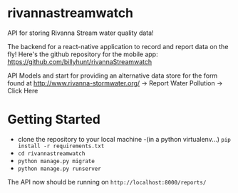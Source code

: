 # rivannastreamwatch
API for storing Rivanna Stream water quality data!

The backend for a react-native application to record and report data on the fly!
Here's the github repository for the mobile app: https://github.com/billyhunt/rivannaStreamwatch

API Models and start for providing an alternative data store for the form found at http://www.rivanna-stormwater.org/ -> Report Water Pollution -> Click Here

# Getting Started

- clone the repository to your local machine
-(in a python virtualenv...) `pip install -r requirements.txt`
- `cd rivannastreamwatch`
- `python manage.py migrate`
- `python manage.py runserver`

The API now should be running on `http://localhost:8000/reports/`
